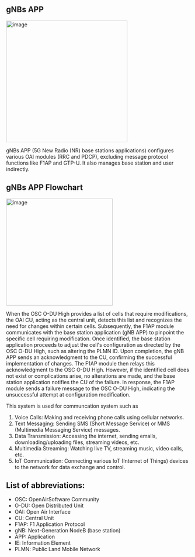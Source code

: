 ## gNBs APP

<img width="332" alt="image" src="https://github.com/bmw-ece-ntust/internship/assets/123353805/98302e43-8287-4fc9-92df-92ea608de9ff">


gNBs APP (5G New Radio (NR) base stations applications) configures various OAI modules (RRC and PDCP), excluding message protocol functions like F1AP and GTP-U. It also manages base station and user indirectly.

## gNBs APP Flowchart
<img width="292" alt="image" src="https://github.com/bmw-ece-ntust/internship/assets/123353805/ec473b1f-176d-4604-80fa-097ad094256f">

When the OSC O-DU High provides a list of cells that require modifications, the OAI CU, acting as the central unit, detects this list and recognizes the need for changes within certain cells. Subsequently, the F1AP module communicates with the base station application (gNB APP) to pinpoint the specific cell requiring modification. Once identified, the base station application proceeds to adjust the cell's configuration as directed by the OSC O-DU High, such as altering the PLMN ID. Upon completion, the gNB APP sends an acknowledgment to the CU, confirming the successful implementation of changes. The F1AP module then relays this acknowledgment to the OSC O-DU High. However, if the identified cell does not exist or complications arise, no alterations are made, and the base station application notifies the CU of the failure. In response, the F1AP module sends a failure message to the OSC O-DU High, indicating the unsuccessful attempt at configuration modification.

This system is used for communcation system such as 
1. Voice Calls: Making and receiving phone calls using cellular networks.
2. Text Messaging: Sending SMS (Short Message Service) or MMS (Multimedia Messaging Service) messages.
3. Data Transmission: Accessing the internet, sending emails, downloading/uploading files, streaming videos, etc.
4. Multimedia Streaming: Watching live TV, streaming music, video calls, etc.
5. IoT Communication: Connecting various IoT (Internet of Things) devices to the network for data exchange and control.



## List of abbreviations:
- OSC: OpenAirSoftware Community
- O-DU: Open Distributed Unit
- OAI: Open Air Interface
- CU: Central Unit
- F1AP: F1 Application Protocol
- gNB: Next-Generation NodeB (base station)
- APP: Application
- IE: Information Element
- PLMN: Public Land Mobile Network
